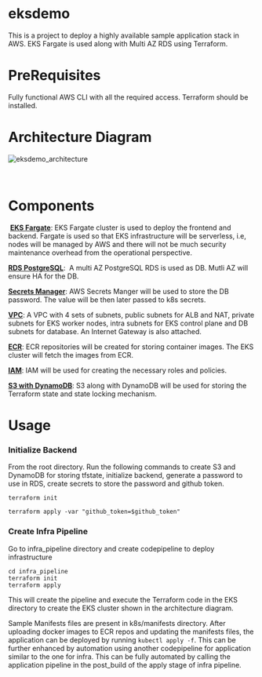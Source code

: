 # eksdemo
This is a project to deploy a highly available sample application stack in AWS. EKS Fargate is used along with Multi AZ RDS using Terraform.

# PreRequisites
Fully functional AWS CLI with all the required access.
Terraform should be installed.

# Architecture Diagram
![eksdemo_architecture](https://github.com/afsal137/eksdemo/assets/9499064/4a5c9092-5ccd-41a7-bdf0-4082497e41c4)

​
# Components
​
<ins>**EKS Fargate**</ins>: EKS Fargate cluster is used to deploy the frontend and backend. Fargate is used so that EKS infrastructure will be serverless, i.e, nodes will be managed by AWS and there will not be much security maintenance overhead from the operational perspective.

<ins>**RDS PostgreSQL**</ins>:  A multi AZ PostgreSQL RDS is used as DB. Mutli AZ will ensure HA for the DB.

<ins>**Secrets Manager**</ins>: AWS Secrets Manger will be used to store the DB password. The value will be then later passed to k8s secrets.

<ins>**VPC**</ins>: A VPC with 4 sets of subnets, public subnets for ALB and NAT, private subnets for EKS worker nodes, intra subnets for EKS control plane and DB subnets for database. An Internet Gateway is also attached.

<ins>**ECR**</ins>: ECR repositories will be created for storing container images. The EKS cluster will fetch the images from ECR.

<ins>**IAM**</ins>: IAM will be used for creating the necessary roles and policies.

<ins>**S3 with DynamoDB**</ins>: S3 along with DynamoDB will be used for storing the Terraform state and state locking mechanism.

# Usage

### Initialize Backend
From the root directory. Run the following commands to create S3 and DynamoDB for storing tfstate, initialize backend, generate a password to use in RDS, create secrets to store the password and github token.

```
terraform init

terraform apply -var "github_token=$github_token"
```

### Create Infra Pipeline
Go to infra_pipeline directory and create codepipeline to deploy infrastructure
```
cd infra_pipeline
terraform init
terraform apply 
```

This will create the pipeline and execute the Terraform code in the EKS directory to create the EKS cluster shown in the architecture diagram.

Sample Manifests files are present in k8s/manifests directory. After uploading docker images to ECR repos and updating the manifests files, the application can be deployed by running `kubectl apply -f`. This can be further enhanced by automation using another codepipeline for application similar to the one for infra. This can be fully automated by calling the application pipeline in the post_build of the apply stage of infra pipeline.
